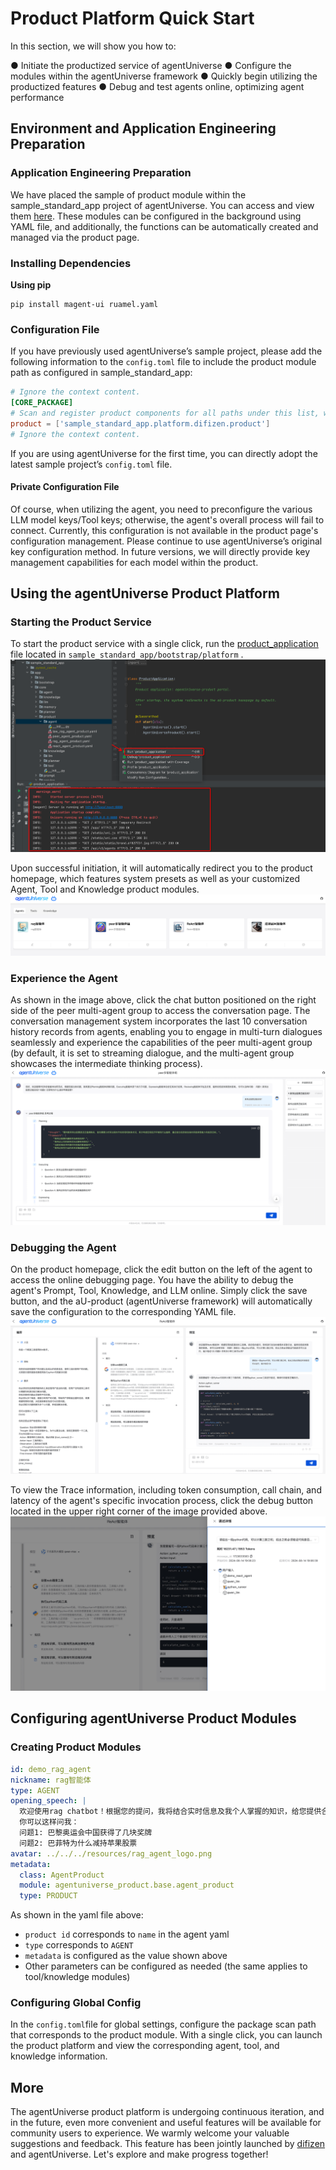 # Product Platform Quick Start
In this section, we will show you how to:

● Initiate the productized service of agentUniverse
● Configure the modules within the agentUniverse framework
● Quickly begin utilizing the productized features
● Debug and test agents online, optimizing agent performance

## Environment and Application Engineering Preparation
### Application Engineering Preparation
We have placed the sample of product module within the sample_standard_app project of agentUniverse. You can access and view them [here](../../../../../examples/sample_apps/difizen_app). These modules can be configured in the background using YAML file, and additionally, the functions can be automatically created and managed via the product page.


### Installing Dependencies
**Using pip**
```shell
pip install magent-ui ruamel.yaml
```

### Configuration File
If you have previously used agentUniverse’s sample project, please add the following information to the `config.toml`  file  to include the product module path as configured in sample_standard_app:
```toml
# Ignore the context content.
[CORE_PACKAGE]
# Scan and register product components for all paths under this list, with priority over the default.
product = ['sample_standard_app.platform.difizen.product']
# Ignore the context content.
```
If you are using agentUniverse for the first time, you can directly adopt the latest sample project’s `config.toml` file.

#### Private Configuration File
Of course, when utilizing the agent, you need to preconfigure the various LLM model keys/Tool keys; otherwise, the agent's overall process will fail to connect. Currently, this configuration is not available in the product page's configuration management. Please continue to use agentUniverse’s original key configuration method. In future versions, we will directly provide key management capabilities for each model within the product.


## Using the agentUniverse Product Platform
### Starting the Product Service
To start the product service with a single click, run the [product_application](../../../../../examples/sample_apps/difizen_app/bootstrap/platform/product_application.py) file located in `sample_standard_app/bootstrap/platform` .
![img.png](../../../_picture/product_start.png)

Upon successful initiation, it will automatically redirect you to the product homepage, which features system presets as well as your customized Agent, Tool and Knowledge product modules.
![agentuniverse_product_homepage](../../../_picture/agentuniverse_product_homepage.png)

### Experience the Agent
As shown in the image above, click the chat button positioned on the right side of the peer multi-agent group to access the conversation page.
The conversation management system incorporates the last 10 conversation history records from agents, enabling you to engage in multi-turn dialogues seamlessly and experience the capabilities of the peer multi-agent group (by default, it is set to streaming dialogue, and the multi-agent group showcases the intermediate thinking process).
![agentuniverse_product_agent_chat](../../../_picture/agentuniverse_product_agent_chat.png)

### Debugging the Agent
On the product homepage, click the edit button on the left of the agent to access the online debugging page.
You have the ability to debug the agent's Prompt, Tool, Knowledge, and LLM online. Simply click the save button, and the aU-product (agentUniverse framework) will automatically save the configuration to the corresponding YAML file.
![agentuniverse_product_agent_editor](../../../_picture/agentuniverse_product_agent_editor.png)

To view the Trace information, including token consumption, call chain, and latency of the agent's specific invocation process, click the debug button located in the upper right corner of the image provided above.
![agentuniverse_product_agent_trace](../../../_picture/agentuniverse_product_agent_trace.png)

## Configuring agentUniverse Product Modules
### Creating Product Modules
```yaml
id: demo_rag_agent
nickname: rag智能体
type: AGENT
opening_speech: |
  欢迎使用rag chatbot！根据您的提问，我将结合实时信息及我个人掌握的知识，给您提供合理的解答。
  你可以这样问我：
  问题1: 巴黎奥运会中国获得了几块奖牌
  问题2: 巴菲特为什么减持苹果股票
avatar: ../../../resources/rag_agent_logo.png
metadata:
  class: AgentProduct
  module: agentuniverse_product.base.agent_product
  type: PRODUCT
```

As shown in the yaml file above:

- `product id` corresponds to `name` in the agent yaml
- `type` corresponds to `AGENT`
- `metadata` is configured as the value shown above
- Other parameters can be configured as needed (the same applies to tool/knowledge modules)

### Configuring Global Config
In the `config.toml`file for global settings, configure the package scan path that corresponds to the product module. With a single click, you can launch the product platform and view the corresponding agent, tool, and knowledge information.

## More
The agentUniverse product platform is undergoing continuous iteration, and in the future, even more convenient and useful features will be available for community users to experience. We warmly welcome your valuable suggestions and feedback.
This feature has been jointly launched by [difizen](https://github.com/difizen/magent) and agentUniverse.
Let's explore and make progress together!